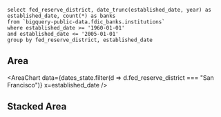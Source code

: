 ```dates_state
select fed_reserve_district, date_trunc(established_date, year) as established_date, count(*) as banks 
from `bigquery-public-data.fdic_banks.institutions`
where established_date >= '1960-01-01'
and established_date <= '2005-01-01'
group by fed_reserve_district, established_date
```

## Area
<AreaChart 
    data={dates_state.filter(d => d.fed_reserve_district === "San Francisco")} 
    x=established_date 
/>

## Stacked Area
<AreaChart 
    data={dates_state} 
    x=established_date 
    y=banks 
    series=fed_reserve_district
/>